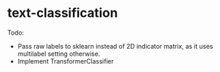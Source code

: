 # text-classification

Todo:
- Pass raw labels to sklearn instead of 2D indicator matrix, as it uses multilabel setting otherwise.
- Implement TransformerClassifier
